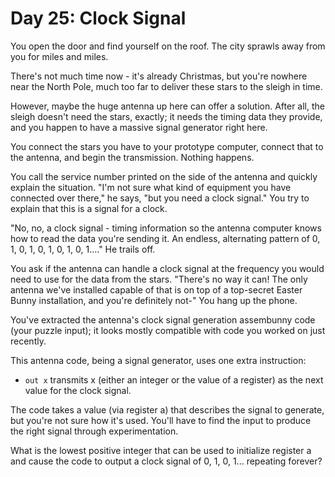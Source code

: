 # Day 25: Clock Signal

You open the door and find yourself on the roof.
The city sprawls away from you for miles and miles.

There's not much time now - it's already Christmas,
but you're nowhere near the North Pole,
much too far to deliver these stars to the sleigh in time.

However, maybe the huge antenna up here can offer a solution.
After all, the sleigh doesn't need the stars, exactly;
it needs the timing data they provide, and you happen to
have a massive signal generator right here.

You connect the stars you have to your prototype computer,
connect that to the antenna, and begin the transmission.
Nothing happens.

You call the service number printed on the side of the antenna
and quickly explain the situation. "I'm not sure what kind of
equipment you have connected over there," he says,
"but you need a clock signal."
You try to explain that this is a signal for a clock.

"No, no, a clock signal - timing information so the antenna computer
knows how to read the data you're sending it. An endless,
alternating pattern of 0, 1, 0, 1, 0, 1, 0, 1, 0, 1...." He trails off.

You ask if the antenna can handle a clock signal at the frequency
you would need to use for the data from the stars.
"There's no way it can! The only antenna we've installed capable
of that is on top of a top-secret Easter Bunny installation, and
you're definitely not-" You hang up the phone.

You've extracted the antenna's clock signal generation assembunny code
(your puzzle input); it looks mostly compatible with code you worked on just recently.

This antenna code, being a signal generator, uses one extra instruction:

- `out x` transmits x (either an integer or the value of a register) as
the next value for the clock signal.

The code takes a value (via register a) that describes the signal to generate,
but you're not sure how it's used.
You'll have to find the input to produce the right signal through experimentation.

What is the lowest positive integer that can be used to initialize register a
and cause the code to output a clock signal of 0, 1, 0, 1... repeating forever?
